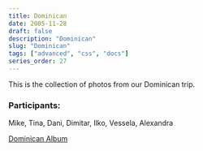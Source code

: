```yaml
---
title: Dominican
date: 2005-11-28
draft: false
description: "Dominican"
slug: "Dominican"
tags: ["advanced", "css", "docs"]
series_order: 27
---
```


This is the collection of photos from our Dominican trip.

### Participants:
Mike, Tina, Dani, Dimitar, Ilko, Vessela, Alexandra

[Dominican Album](https://photos.app.goo.gl/qGMBVEfjwEhYDRNZ8)
